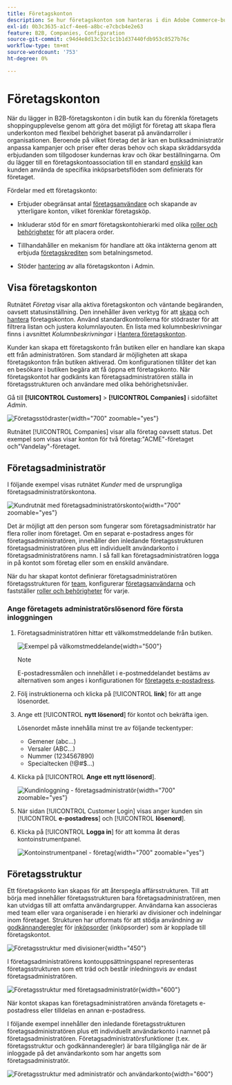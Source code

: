 ```yaml
---
title: Företagskonton
description: Se hur företagskonton som hanteras i din Adobe Commerce-butik gör det möjligt att gå med flera köpare som tillhör samma företag i ett enda företagskonto.
exl-id: 0b3c3635-a1cf-4ee6-a8bc-e7cbcb4e2e63
feature: B2B, Companies, Configuration
source-git-commit: c94d4e8d13c32c1c1b1d37440fdb953c8527b76c
workflow-type: tm+mt
source-wordcount: '753'
ht-degree: 0%

---
```


# Företagskonton

När du lägger in B2B-företagskonton i din butik kan du förenkla företagets shoppingupplevelse genom att göra det möjligt för företag att skapa flera underkonton med flexibel behörighet baserat på användarroller i organisationen. Beroende på vilket företag det är kan en butiksadministratör anpassa kampanjer och priser efter deras behov och skapa skräddarsydda erbjudanden som tillgodoser kundernas krav och ökar beställningarna. Om du lägger till en företagskontoassociation till en standard [enskild](../customers/account-create.md) kan kunden använda de specifika inköpsarbetsflöden som definierats för företaget.

Fördelar med ett företagskonto:

- Erbjuder obegränsat antal [företagsanvändare](account-company-users.md) och skapande av ytterligare konton, vilket förenklar företagsköp.

- Inkluderar stöd för en _smart_ företagskontohierarki med olika [roller och behörigheter](account-company-roles-permissions.md) för att placera order.

- Tillhandahåller en mekanism för handlare att öka intäkterna genom att erbjuda [företagskrediten](credit-company.md) som betalningsmetod.

- Stöder [hantering](account-company-manage.md) av alla företagskonton i Admin.

## Visa företagskonton

Rutnätet _Företag_ visar alla aktiva företagskonton och väntande begäranden, oavsett statusinställning. Den innehåller även verktyg för att [skapa](account-company-create.md) och [hantera](account-company-manage.md) företagskonton. Använd standardkontrollerna för stödraster för att filtrera listan och justera kolumnlayouten. En lista med kolumnbeskrivningar finns i avsnittet _Kolumnbeskrivningar_ i [Hantera företagskonton](account-company-manage.md).

Kunder kan skapa ett företagskonto från butiken eller en handlare kan skapa ett från administratören. Som standard är möjligheten att skapa företagskonton från butiken aktiverad. Om konfigurationen tillåter det kan en besökare i butiken begära att få öppna ett företagskonto. När företagskontot har godkänts kan företagsadministratören ställa in företagsstrukturen och användare med olika behörighetsnivåer.

Gå till **[!UICONTROL Customers]** > **[!UICONTROL Companies]** i sidofältet _Admin_.

![Företagsstödraster](./assets/companies-grid.png){width="700" zoomable="yes"}

Rutnätet [!UICONTROL Companies] visar alla företag oavsett status. Det exempel som visas visar konton för två företag:&quot;ACME&quot;-företaget och&quot;Vandelay&quot;-företaget.

## Företagsadministratör

I följande exempel visas rutnätet _Kunder_ med de ursprungliga företagsadministratörskontona.

![Kundrutnät med företagsadministratörskonto](./assets/company-admin-user-account.png){width="700" zoomable="yes"}

Det är möjligt att den person som fungerar som företagsadministratör har flera roller inom företaget. Om en separat e-postadress anges för företagsadministratören, innehåller den inledande företagsstrukturen företagsadministratören plus ett individuellt användarkonto i företagsadministratörens namn. I så fall kan företagsadministratören logga in på kontot som företag eller som en enskild användare.

När du har skapat kontot definierar företagsadministratören företagsstrukturen för [team](account-company-structure.md), konfigurerar [företagsanvändarna](account-company-users.md) och fastställer [roller och behörigheter](account-company-roles-permissions.md) för varje.

### Ange företagets administratörslösenord före första inloggningen

1. Företagsadministratören hittar ett välkomstmeddelande från butiken.

   ![Exempel på välkomstmeddelande](./assets/company-admin-welcome-email.png){width="500"}

   >[!NOTE]
   >
   >E-postadressmålen och innehållet i e-postmeddelandet bestäms av alternativen som anges i konfigurationen för [företagets e-postadress](email-company-configuration.md).

1. Följ instruktionerna och klicka på [!UICONTROL **link**] för att ange lösenordet.

1. Ange ett [!UICONTROL **nytt lösenord**] för kontot och bekräfta igen.

   Lösenordet måste innehålla minst tre av följande teckentyper:

   - Gemener (abc...)
   - Versaler (ABC...)
   - Nummer (1234567890)
   - Specialtecken (!@#$...)

1. Klicka på [!UICONTROL **Ange ett nytt lösenord**].

   ![Kundinloggning - företagsadministratör](./assets/company-admin-account-login.png){width="700" zoomable="yes"}

1. När sidan [!UICONTROL Customer Login] visas anger kunden sin [!UICONTROL **e-postadress**] och [!UICONTROL **lösenord**].

1. Klicka på [!UICONTROL **Logga in**] för att komma åt deras kontoinstrumentpanel.

   ![Kontoinstrumentpanel - företag](./assets/account-dashboard-company.png){width="700" zoomable="yes"}

## Företagsstruktur

Ett företagskonto kan skapas för att återspegla affärsstrukturen. Till att börja med innehåller företagsstrukturen bara företagsadministratören, men kan utvidgas till att omfatta användargrupper. Användarna kan associeras med team eller vara organiserade i en hierarki av divisioner och indelningar inom företaget. Strukturen har utformats för att stödja användning av [godkännanderegler](account-dashboard-approval-rules.md) för [inköpsorder](purchase-order-flow.md) (inköpsorder) som är kopplade till företagskontot.

![Företagsstruktur med divisioner](./assets/company-structure-diagram.svg){width="450"}

I företagsadministratörens kontouppsättningspanel representeras företagsstrukturen som ett träd och består inledningsvis av endast företagsadministratören.

![Företagsstruktur med företagsadministratör](./assets/company-structure-tree-admin.png){width="600"}

När kontot skapas kan företagsadministratören använda företagets e-postadress eller tilldelas en annan e-postadress.

I följande exempel innehåller den inledande företagsstrukturen företagsadministratören plus ett individuellt användarkonto i namnet på företagsadministratören. Företagsadministratörsfunktioner (t.ex. företagsstruktur och godkännanderegler) är bara tillgängliga när de är inloggade på det användarkonto som har angetts som företagsadministratör.

![Företagsstruktur med administratör och användarkonto](./assets/company-structure-tree-admin-user.png){width="600"}
